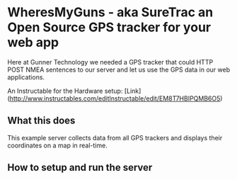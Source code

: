 # WheresMyGuns - aka SureTrac an Open Source GPS tracker for your web app

Here at Gunner Technology we needed a GPS tracker that could HTTP POST NMEA sentences to our server and let us use the GPS data in our web applications.

An Instructable for the Hardware setup: [Link] (http://www.instructables.com/editInstructable/edit/EM8T7HBIPQMB6O5)

## What this does
This example server collects data from all GPS trackers and displays their coordinates on a map in real-time.

## How to setup and run the server
